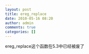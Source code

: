 ```yaml
---
layout: post
title: ereg_replace
date: 2010-05-16 08:20
author: admin
comments: true
categories: []
---
```

ereg_replace这个函数在5.3中已经被废了
